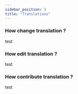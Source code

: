 ```yaml
---
sidebar_position: 3
title: "Translations"
---
```


### How change translation ?

test

### How edit translation ?

test

### How contribute translation ?

test